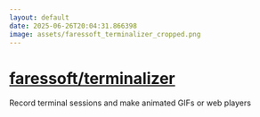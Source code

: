 ```yaml
---
layout: default
date: 2025-06-26T20:04:31.866398
image: assets/faressoft_terminalizer_cropped.png
---
```


# [faressoft/terminalizer](https://github.com/faressoft/terminalizer)

Record terminal sessions and make animated GIFs or web players
